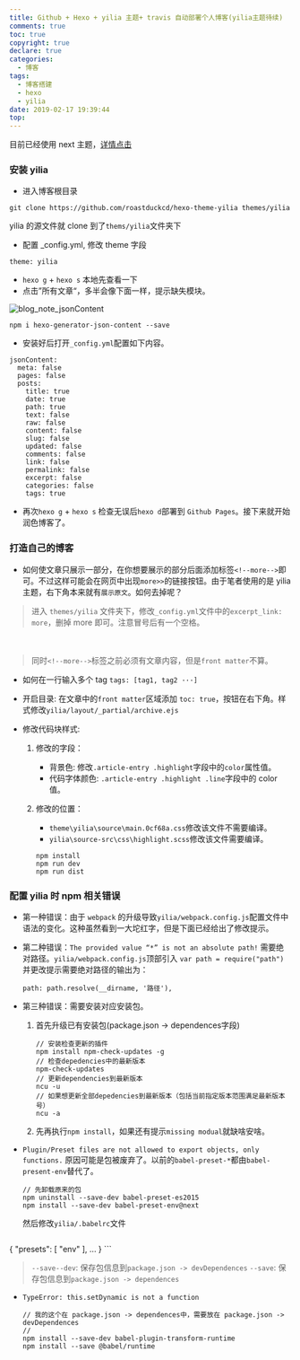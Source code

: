 ```yaml
---
title: Github + Hexo + yilia 主题+ travis 自动部署个人博客(yilia主题待续)
comments: true
toc: true
copyright: true
declare: true
categories:
  - 博客
tags:
  - 博客搭建
  - hexo
  - yilia
date: 2019-02-17 19:39:44
top:
---
```

目前已经使用 next 主题，[详情点击](https://roastduckcd.github.io/article/hexo%E5%8D%9A%E5%AE%A2%E6%90%AD%E5%BB%BA%E4%BA%94.html)
### 安装 yilia
* 进入博客根目录

```
git clone https://github.com/roastduckcd/hexo-theme-yilia themes/yilia
```
yilia 的源文件就 clone 到了`thems/yilia`文件夹下<!--more-->
* 配置 _config.yml, 修改 theme 字段

```
theme: yilia
```
* `hexo g` + `hexo s` 本地先查看一下
* 点击”所有文章“，多半会像下面一样，提示缺失模块。

![blog_note_jsonContent](https://i.loli.net/2019/02/17/5c69484eb5ed8.jpg)

```
npm i hexo-generator-json-content --save
```
* 安装好后打开`_config.yml`配置如下内容。

```
jsonContent:
  meta: false
  pages: false
  posts:
    title: true
    date: true
    path: true
    text: false
    raw: false
    content: false
    slug: false
    updated: false
    comments: false
    link: false
    permalink: false
    excerpt: false
    categories: false
    tags: true
```
* 再次`hexo g` + `hexo s` 检查无误后`hexo d`部署到 `Github Pages`。接下来就开始润色博客了。

### 打造自己的博客
* 如何使文章只展示一部分，在你想要展示的部分后面添加标签`<!--more-->`即可。不过这样可能会在网页中出现`more>>`的链接按钮。由于笔者使用的是 yilia 主题，右下角本来就有`展示原文`。如何去掉呢？

> 进入 `themes/yilia` 文件夹下，修改`_config.yml`文件中的`excerpt_link: more`，删掉 more 即可。注意冒号后有一个空格。 

　
> 同时`<!--more-->`标签之前必须有文章内容，但是`front matter`不算。

* 如何在一行输入多个 tag `tags: [tag1, tag2 ···]`
* 开启目录: 在文章中的`front matter`区域添加 `toc: true`，按钮在右下角。样式修改`yilia/layout/_partial/archive.ejs`

* 修改代码块样式: 
    1. 修改的字段：
        * 背景色: 修改`.article-entry .highlight`字段中的`color`属性值。
        * 代码字体颜色: `.article-entry .highlight .line`字段中的 color 值。
    2. 修改的位置：
        * `theme\yilia\source\main.0cf68a.css`修改该文件不需要编译。
        * `yilia\source-src\css\highlight.scss`修改该文件需要编译。

        ```
        npm install
        npm run dev
        npm run dist
        ```
        
### 配置 yilia 时 npm 相关错误
* 第一种错误：由于 `webpack` 的升级导致`yilia/webpack.config.js`配置文件中语法的变化。这种虽然看到一大坨红字，但是下面已经给出了修改提示。
* 第二种错误：`The provided value “*” is not an absolute path!` 需要绝对路径。`yilia/webpack.config.js`顶部引入 `var path = require("path")`
并更改提示需要绝对路径的输出为：

    ```
    path: path.resolve(__dirname, '路径'),
    ```
* 第三种错误：需要安装对应安装包。
    1. 首先升级已有安装包(package.json -> dependences字段)

        ```shell
       // 安装检查更新的插件
       npm install npm-check-updates -g
       // 检查depedencies中的最新版本 
       npm-check-updates  
       // 更新dependencies到最新版本 
       ncu -u 
       // 如果想更新全部depedencies到最新版本（包括当前指定版本范围满足最新版本号）
       ncu -a 
        ``` 
    2. 先再执行`npm install`，如果还有提示`missing modual`就缺啥安啥。
* `Plugin/Preset files are not allowed to export objects, only functions.`
原因可能是包被废弃了。以前的`babel-preset-*`都由`babel-present-env`替代了。
    ```
    // 先卸载原来的包
    npm uninstall --save-dev babel-preset-es2015
    npm install --save-dev babel-preset-env@next
    ```
    然后修改`yilia/.babelrc`文件
    ```
{
  "presets": [ "env" ],
  ...
}
    ```

>`--save--dev`: 保存包信息到`package.json -> devDependences`
>`--save`: 保存包信息到`package.json -> dependences`

* `TypeError: this.setDynamic is not a function`

    ```
    // 我的这个在 package.json -> dependences中，需要放在 package.json -> devDependences
    // 
    npm install --save-dev babel-plugin-transform-runtime
    npm install --save @babel/runtime
    ```